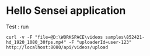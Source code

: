 # Hello Sensei application 

Test : run 

    curl -v -F "file=@D:\WORKSPACE\videos samples\852421-hd_1920_1080_30fps.mp4" -F "uploaderId=user-123" http://localhost:8080/api/videos/upload